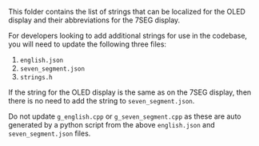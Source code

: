 This folder contains the list of strings that can be localized for the OLED display and their abbreviations for the 7SEG display.

For developers looking to add additional strings for use in the codebase, you will need to update the following three files:

1) `english.json`
2) `seven_segment.json`
3) `strings.h`

If the string for the OLED display is the same as on the 7SEG display, then there is no need to add the string to `seven_segment.json`.

Do not update `g_english.cpp` or `g_seven_segment.cpp` as these are auto generated by a python script from the above `english.json` and `seven_segment.json` files.
